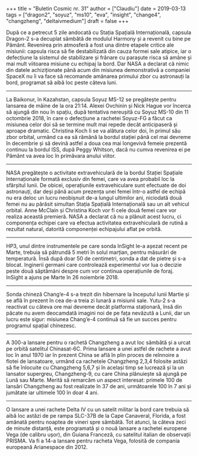 +++
title = "Buletin Cosmic nr. 31"
author = ["Claudiu"]
date = 2019-03-13
tags = ["dragon2", "soyuz", "ms10", "eva", "insight", "change4", "changzheng", "deltaivmedium"]
draft = false
+++

După ce a petrecut 5 zile andocată cu Stația Spațială Internațională, capsula Dragon-2 s-a decuplat sâmbătă de modulul Harmony și a revenit cu bine pe Pământ. Revenirea prin atmosferă a fost una dintre etapele critice ale misiunii: capsula risca să fie destabilizată din cauza formei sale atipice, iar o defecțiune la sistemul de stabilizare și frânare cu parașute risca să amâne și mai mult viitoarea misiune cu echipaj la bord. Dar NASA a declarat că nimic din datele achiziționate până acum din misiunea demonstrativă a companiei SpaceX nu îi va face să recomande amânarea primului zbor cu astronauți la bord, programat să aibă loc peste câteva luni.

---

La Baikonur, în Kazahstan, capsula Soyuz MS-12 se pregătește pentru lansarea de mâine de la ora 21:14. Alexei Ovchinin și Nick Hague vor încerca să ajungă din nou în spațiu, după tentativa nereușită cu Soyuz MS-10 din 11 octombrie 2018, în care o defecțiune a rachetei Soyuz-FG a făcut ca misiunea celor doi să se termine mult mai repede decât anticipaseră și aproape dramatic. Christina Koch li se va alătura celor doi, în primul său zbor orbital, urmând ca ea să rămână la bordul stației până cel mai devreme în decembrie și să devină astfel a doua cea mai longevivă femeie prezentă continuu la bordul ISS, după Peggy Whitson, dacă nu cumva revenirea ei pe Pământ va avea loc în primăvara anului viitor.

---

NASA pregătește o activitate extravehiculară de la bordul Stației Spațiale Internaționale formată exclusiv din femei, care va avea probabil loc la sfârșitul lunii. De obicei, operațiunile extravehiculare sunt efectuate de doi astronauți, dar deși până acum prezența unei femei într-o astfel de echipă nu era deloc un lucru neobișnuit de-a lungul ultimilor ani, niciodată două femei nu au părăsit simultan Stația Spațială Internațională sau un alt vehicul orbital. Anne McClain și Christina Koch vor fi cele două femei care vor realiza această premieră. NASA a declarat că nu a plănuit acest lucru, ci componența echipei care va efectua activitatea extravehiculară de rutină a rezultat natural, datorită componenței echipajului aflat pe orbită.

---

HP3, unul dintre instrumentele pe care sonda InSight le-a așezat recent pe Marte, trebuia să pătrundă 5 metri în solul marțian, pentru măsurări de temperatură. Însă după doar 50 de centimetri, sonda a dat de pietre și s-a blocat. Inginerii germani care controlează experimentul vor lua o decizie peste două săptămâni despre cum vor continua operațiunile de foraj. InSight a ajuns pe Marte în 26 noiembrie 2018.

---

Sonda chineză Chang’e-4 s-a trezit din hibernare la începutul lunii Martie și se află în prezent în cea de-a treia zi lunară a misiunii sale. Yutu-2 s-a reactivat cu câteva ore mai devreme decât platforma staționară, însă din păcate nu avem deocamdată imagini noi de pe fața nevăzută a Lunii, dar un lucru este sigur: misiunea Chang’e-4 continuă să fie un succes pentru programul spațial chinezesc.

---

A 300-a lansare pentru o rachetă Changzheng a avut loc sâmbătă și a urcat pe orbită satelitul Chinasat-6C. Prima lansare a unei astfel de rachete a avut loc în anul 1970 iar în prezent China se află în plin proces de reînnoire a flotei de lansatoare, urmând ca rachetele Changzheng 2,3,4 folosite astăzi să fie înlocuite cu Changzheng 5,6,7 și în același timp se lucrează și la un lansator supergreu, Changzheng-9, cu care China plănuiește să ajungă pe Lună sau Marte. Merită să remarcăm un aspect interesat: primele 100 de lansări Changzheng au fost realizate în 37 de ani, următoarele 100 în 7 ani și jumătate iar ultimele 100 în doar 4 ani.

---

O lansare a unei rachete Delta IV cu un satelit militar la bord care trebuia să aibă loc astăzi de pe rampa SLC-37B de la Cape Canaveral, Florida, a fost amânată pentru noaptea de vineri spre sâmbătă. Tot atunci, la câteva zeci de minute distanță, este programată și o nouă lansare a rachetei europene Vega (de calibru ușor), din Guiana Franceză, cu satelitul italian de observații PRISMA. Va fi a 14-a lansare pentru racheta Vega, folosită de compania europeană Arianespace din 2012.